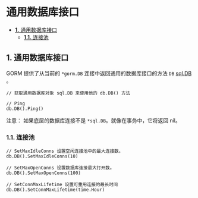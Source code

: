 # 通用数据库接口

* [**1.** 通用数据库接口](tong-yong-shu-ju-ku-jie-kou.md#通用数据库接口)
  * [**1.1.** 连接池](tong-yong-shu-ju-ku-jie-kou.md#连接池)

## 1. 通用数据库接口 <a id="&#x901A;&#x7528;&#x6570;&#x636E;&#x5E93;&#x63A5;&#x53E3;"></a>

GORM 提供了从当前的 `*gorm.DB` 连接中返回通用的数据库接口的方法 `DB` [sql.DB](http://golang.org/pkg/database/sql/#DB) 。

```text
// 获取通用数据库对象 sql.DB 来使用他的 db.DB() 方法

// Ping
db.DB().Ping()
```

注意： 如果底层的数据库连接不是 `*sql.DB`。就像在事务中，它将返回 nil。

### 1.1. 连接池 <a id="&#x8FDE;&#x63A5;&#x6C60;"></a>

```text
// SetMaxIdleConns 设置空闲连接池中的最大连接数。
db.DB().SetMaxIdleConns(10)

// SetMaxOpenConns 设置数据库连接最大打开数。
db.DB().SetMaxOpenConns(100)

// SetConnMaxLifetime 设置可重用连接的最长时间
db.DB().SetConnMaxLifetime(time.Hour)
```

